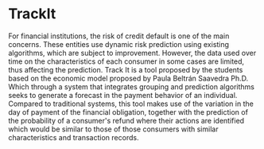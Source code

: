 # TrackIt
For financial institutions, the risk of credit default is one of the main concerns. These entities use dynamic risk prediction using existing algorithms, which are subject to improvement. However, the data used over time on the characteristics of each consumer in some cases are limited, thus affecting the prediction. Track It is a tool proposed by the students based on the economic model proposed by Paula Beltrán Saavedra Ph.D. Which through a system that integrates grouping and prediction algorithms seeks to generate a forecast in the payment behavior of an individual. Compared to traditional systems, this tool makes use of the variation in the day of payment of the financial obligation, together with the prediction of the probability of a consumer's refund where their actions are identified which would be similar to those of those consumers with similar characteristics and transaction records.
